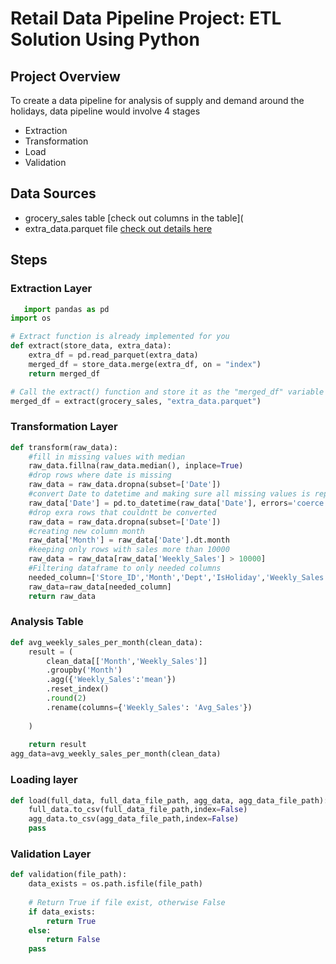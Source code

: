 # Retail Data Pipeline Project: ETL Solution Using Python

## Project Overview

To create a data pipeline for analysis of supply and demand around the holidays, data pipeline would involve 4 stages
- Extraction
- Transformation
- Load
- Validation

## Data Sources

- grocery_sales table [check out columns in the table](
- extra_data.parquet file [check out details here](https://github.com/Choiceugwuede/Retail_Data_Pipeline/blob/main/extra_data.parquet)

## Steps

### Extraction Layer
```Python
   import pandas as pd
import os

# Extract function is already implemented for you 
def extract(store_data, extra_data):
    extra_df = pd.read_parquet(extra_data)
    merged_df = store_data.merge(extra_df, on = "index")
    return merged_df

# Call the extract() function and store it as the "merged_df" variable
merged_df = extract(grocery_sales, "extra_data.parquet")
```

### Transformation Layer
```Python
def transform(raw_data):
    #fill in missing values with median
    raw_data.fillna(raw_data.median(), inplace=True)
    #drop rows where date is missing
    raw_data = raw_data.dropna(subset=['Date'])
    #convert Date to datetime and making sure all missing values is replaced by default value
    raw_data['Date'] = pd.to_datetime(raw_data['Date'], errors='coerce')
    #drop exra rows that couldntt be converted
    raw_data = raw_data.dropna(subset=['Date'])
    #creating new column month
    raw_data['Month'] = raw_data['Date'].dt.month
    #keeping only rows with sales more than 10000
    raw_data = raw_data[raw_data['Weekly_Sales'] > 10000]
    #Filtering dataframe to only needed columns
    needed_column=['Store_ID','Month','Dept','IsHoliday','Weekly_Sales','CPI','Unemployment']
    raw_data=raw_data[needed_column]
    return raw_data
```

### Analysis Table
```Python
def avg_weekly_sales_per_month(clean_data):
    result = (
        clean_data[['Month','Weekly_Sales']]
        .groupby('Month')
        .agg({'Weekly_Sales':'mean'})
        .reset_index()
        .round(2)
        .rename(columns={'Weekly_Sales': 'Avg_Sales'})
        
    )
    
    return result
agg_data=avg_weekly_sales_per_month(clean_data)
```

### Loading layer
```Python
def load(full_data, full_data_file_path, agg_data, agg_data_file_path):
    full_data.to_csv(full_data_file_path,index=False)
    agg_data.to_csv(agg_data_file_path,index=False)
    pass
```

### Validation Layer
```Python
def validation(file_path):
    data_exists = os.path.isfile(file_path)
    
    # Return True if file exist, otherwise False
    if data_exists:
        return True
    else:
        return False
    pass
```


 

